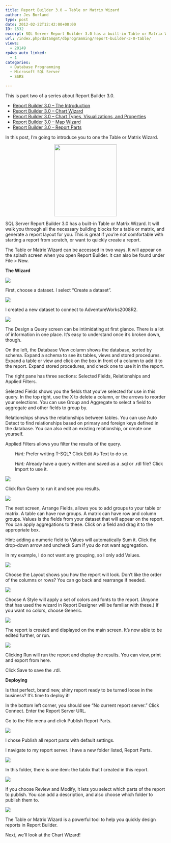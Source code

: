 ```yaml
---
title: Report Builder 3.0 – Table or Matrix Wizard
author: Jes Borland
type: post
date: 2012-02-22T12:42:00+00:00
ID: 1532
excerpt: SQL Server Report Builder 3.0 has a built-in Table or Matrix Wizard. It will walk you through all the necessary building blocks for a table or matrix, and generate a report layout for you.
url: /index.php/datamgmt/dbprogramming/report-builder-3-0-table/
views:
  - 20149
rp4wp_auto_linked:
  - 1
categories:
  - Database Programming
  - Microsoft SQL Server
  - SSRS

---
```

This is part two of a series about Report Builder 3.0.

  * <a title="Report Builder 3.0 – The Introduction" href="/index.php/datamgmt/dbprogramming/report-builder-3-0-the/" target="_blank">Report Builder 3.0 – The Introduction</a>
  * <a title="Report Builder 3.0 – Chart Wizard" href="/index.php/datamgmt/dbprogramming/report-builder-3-0-chart/" target="_blank">Report Builder 3.0 &#8211; Chart Wizard</a>
  * <a title="Report Builder 3.0 – Chart Types, Visualizations, and Properties" href="/index.php/datamgmt/dbprogramming/report-builder-3-0-chart-1/" target="_blank">Report Builder 3.0 – Chart Types, Visualizations, and Properties</a>
  * <a title="Report Builder 3.0 – Map Wizard" href="/index.php/datamgmt/dbprogramming/report-builder-3-0-map/" target="_blank">Report Builder 3.0 – Map Wizard</a>
  * <a title="Report Builder 3.0 – Report Parts" href="/index.php/datamgmt/dbprogramming/mssqlserver/report-builder-3-0-report/" target="_blank">Report Builder 3.0 – Report Parts</a>

In this post, I&#8217;m going to introduce you to one the Table or Matrix Wizard.

<p style="text-align: center">
  <img style="vertical-align: middle" src="/wp-content/uploads/users/grrlgeek/Wizard.jpg?mtime=1329921629" alt="" width="196" height="225" />
</p>

SQL Server Report Builder 3.0 has a built-in Table or Matrix Wizard. It will walk you through all the necessary building blocks for a table or matrix, and generate a report layout for you. This is great if you’re not comfortable with starting a report from scratch, or want to quickly create a report.

The Table or Matrix Wizard can be accessed in two ways. It will appear on the splash screen when you open Report Builder. It can also be found under File > New.

**The Wizard** 

![][1]

First, choose a dataset. I select “Create a dataset”.

![][2]

I created a new dataset to connect to AdventureWorks2008R2.

![][3]

The Design a Query screen can be intimidating at first glance. There is a lot of information in one place. It’s easy to understand once it’s broken down, though.

On the left, the Database View column shows the database, sorted by schema. Expand a schema to see its tables, views and stored procedures. Expand a table or view and click on the box in front of a column to add it to the report. Expand stored procedures, and check one to use it in the report.

The right pane has three sections: Selected Fields, Relationships and Applied Filters.

Selected Fields shows you the fields that you’ve selected for use in this query. In the top right, use the X to delete a column, or the arrows to reorder your selections. You can use Group and Aggregate to select a field to aggregate and other fields to group by.

Relationships shows the relationships between tables. You can use Auto Detect to find relationships based on primary and foreign keys defined in the database. You can also edit an existing relationship, or create one yourself.

Applied Filters allows you filter the results of the query.

<p style="padding-left: 30px">
  <em>Hint:</em> Prefer writing T-SQL? Click Edit As Text to do so.
</p>

<p style="padding-left: 30px">
  <em>Hint:</em> Already have a query written and saved as a .sql or .rdl file? Click Import to use it.
</p>

![][4]

Click Run Query to run it and see you results.

![][5]

The next screen, Arrange Fields, allows you to add groups to your table or matrix. A table can have row groups. A matrix can have row and column groups. Values is the fields from your dataset that will appear on the report. You can apply aggregations to these. Click on a field and drag it to the appropriate box.

Hint: adding a numeric field to Values will automatically Sum it. Click the drop-down arrow and uncheck Sum if you do not want aggregation.

In my example, I do not want any grouping, so I only add Values.

![][6]

Choose the Layout shows you how the report will look. Don’t like the order of the columns or rows? You can go back and rearrange if needed.

![][7]

Choose A Style will apply a set of colors and fonts to the report. (Anyone that has used the wizard in Report Designer will be familiar with these.) If you want no colors, choose Generic.

![][8]

The report is created and displayed on the main screen. It’s now able to be edited further, or run.

![][9]

Clicking Run will run the report and display the results. You can view, print and export from here.

Click Save to save the .rdl.

**Deploying** 

Is that perfect, brand new, shiny report ready to be turned loose in the business? It’s time to deploy it!

In the bottom left corner, you should see “No current report server.” Click Connect. Enter the Report Server URL.

Go to the File menu and click Publish Report Parts.

![][10]

I chose Publish all report parts with default settings.

I navigate to my report server. I have a new folder listed, Report Parts.

![][11]

In this folder, there is one item: the tablix that I created in this report.

![][12]

If you choose Review and Modify, it lets you select which parts of the report to publish. You can add a description, and also choose which folder to publish them to.

![][13]

The Table or Matrix Wizard is a powerful tool to help you quickly design reports in Report Builder.

Next, we’ll look at the Chart Wizard!

 [1]: /wp-content/uploads/users/grrlgeek/RB3TableWiz1.JPG?mtime=1329271885
 [2]: /wp-content/uploads/users/grrlgeek/RB3TableWiz2.JPG?mtime=1329271885
 [3]: /wp-content/uploads/users/grrlgeek/RB3TableWiz3.JPG?mtime=1329272175
 [4]: /wp-content/uploads/users/grrlgeek/RB3TableWiz4.JPG?mtime=1329272176
 [5]: /wp-content/uploads/users/grrlgeek/RB3TableWiz5.JPG?mtime=1329271887
 [6]: /wp-content/uploads/users/grrlgeek/RB3TableWiz6.JPG?mtime=1329272354
 [7]: /wp-content/uploads/users/grrlgeek/RB3TableWizStyle.jpg?mtime=1329272675
 [8]: /wp-content/uploads/users/grrlgeek/RB3TableWiz7.JPG?mtime=1329271960
 [9]: /wp-content/uploads/users/grrlgeek/RB3TableWiz8.JPG?mtime=1329271961
 [10]: /wp-content/uploads/users/grrlgeek/RB3TableWiz9.JPG?mtime=1329273169
 [11]: /wp-content/uploads/users/grrlgeek/RB3TableWiz10.JPG?mtime=1329271962
 [12]: /wp-content/uploads/users/grrlgeek/RB3TableWiz11.JPG?mtime=1329271962
 [13]: /wp-content/uploads/users/grrlgeek/RB3TableWiz12.JPG?mtime=1329271962